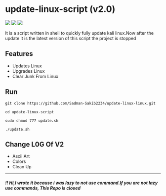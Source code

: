 # update-linux-script (v2.0)
<img src="https://img.shields.io/badge/Shell_Script-121011?style=for-the-badge&logo=gnu-bash&logoColor=white"/>
<img src="https://img.shields.io/badge/Kali_Linux-557C94?style=for-the-badge&logo=kali-linux&logoColor=white"/>
<img src="	https://img.shields.io/badge/Ubuntu-E95420?style=for-the-badge&logo=ubuntu&logoColor=white"/>

It is a script written in shell to quickly fully update kali linux.Now after the update it is the latest version of this script the project is stopped

## Features
<ul>
    <li>Updates Linux</li>
    <li>Upgrades Linux</li>
    <li>Clear Junk From Linux</li>
</ul>

## Run
```
git clone https://github.com/Sadman-Sakib2234/update-linux-linux.git

cd update-linux-script

sudo chmod 777 update.sh

./update.sh
```
## Change L0G Of V2

<ul>
    <li>Ascii Art</li>
    <li>Colors</li>
    <li>Clean Up</li>
</ul>

<hr>
<h5>!! Hi,I wrote it because i was lazy to not use command.If you are not lazy use commands, This Repo is closed</h5>